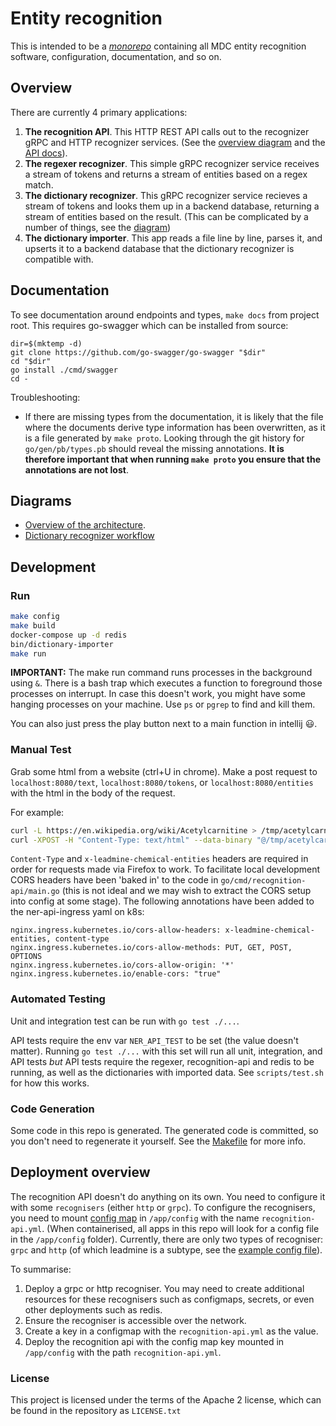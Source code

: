 # Entity recognition

This is intended to be a [*monorepo*](https://www.atlassian.com/git/tutorials/monorepos) containing all MDC entity recognition software, configuration, documentation, and so on.

## Overview
There are currently 4 primary applications:
1. **The recognition API**. This HTTP REST API calls out to the recognizer gRPC and HTTP recognizer services. (See the [overview diagram](#diagrams) and the [API docs](./go/cmd/recognition-api/api-doc.md)).
2. **The regexer recognizer**. This simple gRPC recognizer service receives a stream of tokens and returns a stream of entities based on a regex match.
3. **The dictionary recognizer**. This gRPC recognizer service recieves a stream of tokens and looks them up in a backend database, returning a stream of entities based on the result. (This can be complicated by a number of things, see the [diagram](#diagrams))
4. **The dictionary importer**. This app reads a file line by line, parses it, and upserts it to a backend database that the dictionary recognizer is compatible with.

## Documentation
To see documentation around endpoints and types, `make docs` from project root. This requires go-swagger which can be installed from source:

```
dir=$(mktemp -d) 
git clone https://github.com/go-swagger/go-swagger "$dir" 
cd "$dir"
go install ./cmd/swagger
cd -
```

Troubleshooting: 
- If there are missing types from the documentation, it is likely that the file where the documents derive type information has been overwritten, as it is a file generated by `make proto`. Looking through the git history for `go/gen/pb/types.pb` should reveal the missing annotations. **It is therefore important that when running `make proto` you ensure that the annotations are not lost**.

## Diagrams
* [Overview of the architecture](https://lucid.app/lucidchart/1598c66b-ddb5-486c-a706-5d8a44f07220/edit?page=0_0#).
* [Dictionary recognizer workflow](https://lucid.app/lucidchart/899a175a-a933-4f8d-9b4f-ff6d93f72896/edit?beaconFlowId=CD8D681A5455AD49&page=0_0#)

## Development
### Run
```bash
make config
make build
docker-compose up -d redis
bin/dictionary-importer
make run
```
**IMPORTANT:** The make run command runs processes in the background using `&`. There is a bash trap which executes a function to foreground those processes on interrupt. In case this doesn't work, you might have some hanging processes on your machine. Use `ps` or `pgrep` to find and kill them.


You can also just press the play button next to a main function in intellij :smiley:.
### Manual Test
Grab some html from a website (ctrl+U in chrome). Make a post request to `localhost:8080/text`, `localhost:8080/tokens`, or `localhost:8080/entities` with the html in the body of the request.

For example:
```bash
curl -L https://en.wikipedia.org/wiki/Acetylcarnitine > /tmp/acetylcarnitine.html
curl -XPOST -H "Content-Type: text/html" --data-binary "@/tmp/acetylcarnitine.html" 'http://localhost:8080/entities?recogniser=dictionary'
```

`Content-Type` and `x-leadmine-chemical-entities` headers are required in order for requests made via Firefox to work.  To facilitate local development CORS headers have been 'baked in' to the code in `go/cmd/recognition-api/main.go` (this is not ideal and we may wish to extract the CORS setup into config at some stage).
The following annotations have been added to the ner-api-ingress yaml on k8s:

```
nginx.ingress.kubernetes.io/cors-allow-headers: x-leadmine-chemical-entities, content-type
nginx.ingress.kubernetes.io/cors-allow-methods: PUT, GET, POST, OPTIONS
nginx.ingress.kubernetes.io/cors-allow-origin: '*'
nginx.ingress.kubernetes.io/enable-cors: "true"
```

### Automated Testing

Unit and integration test can be run with `go test ./...`.

API tests require the env var `NER_API_TEST` to be set (the value doesn't matter). Running `go test ./...` with this set will run all unit, integration, and API tests *but* API
tests require the regexer, recognition-api and redis to be running, as well as the dictionaries with imported data. See `scripts/test.sh` for how this works.


### Code Generation
Some code in this repo is generated. The generated code is committed, so you don't need to regenerate it yourself. See the [Makefile](Makefile) for more info.

## Deployment overview
The recognition API doesn't do anything on its own. You need to configure it with some `recognisers` (either `http` or `grpc`).
To configure the recognisers, you need to mount [config map](https://kubernetes.io/docs/concepts/configuration/configmap/) in `/app/config` with the name `recognition-api.yml`.
(When containerised, all apps in this repo will look for a config file in the `/app/config` folder).
Currently, there are only two types of recogniser: `grpc` and `http` (of which leadmine is a subtype, see the [example config file](./config/recognition-api.example.yml)).

To summarise:
1. Deploy a grpc or http recogniser. You may need to create additional resources for these recognisers such as configmaps, secrets, or even other deployments such as redis.
2. Ensure the recogniser is accessible over the network.
3. Create a key in a configmap with the `recognition-api.yml` as the value.
4. Deploy the recognition api with the config map key mounted in `/app/config` with the path `recognition-api.yml`.

### License
This project is licensed under the terms of the Apache 2 license, which can be found in the repository as `LICENSE.txt`